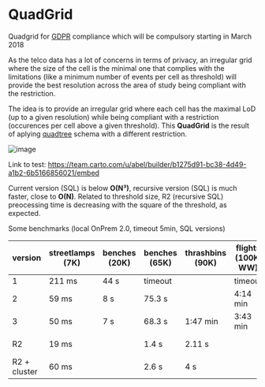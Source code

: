 # QuadGrid
Quadgrid for [GDPR](http://www.eugdpr.org/) compliance which will be compulsory starting in March 2018

As the telco data has a lot of concerns in terms of privacy, an irregular grid where the size of the cell is the minimal one that complies with the limitations (like a minimum number of events per cell as threshold) will provide the best resolution across the area of study being compliant with the restriction.

The idea is to provide an irregular grid where each cell has the maximal LoD (up to a given resolution) while being compliant with a restriction (occurences per cell above a given threshold). This **QuadGrid** is the result of aplying [quadtree](https://en.wikipedia.org/wiki/Quadtree) schema with a different restriction.

![image](https://user-images.githubusercontent.com/9017165/31018568-ecf6c8e8-a52c-11e7-95b7-b358aff06839.png)

Link to test:  https://team.carto.com/u/abel/builder/b1275d91-bc38-4d49-a1b2-6b5166856021/embed

Current version (SQL) is below **O(N³)**, recursive version (SQL) is much faster, close to **O(N)**. Related to threshold size, R2 (recursive SQL) preocessing time is decreasing with the square of the threshold, as expected.

Some benchmarks (local OnPrem 2.0, timeout 5min, SQL versions)

| version | streetlamps (7K) | benches (20K) | benches (65K) | thrashbins (90K) |flights (100K, WW) | trees (150K) | flights (400K, WW) |
|---|---|---|---|---|---|---|---|
| 1 | 211 ms  | 44 s  | timeout  | |  timeout  |  timeout  |  timeout  |
| 2  | 59 ms | 8 s | 75.3 s  |  |4:14 min  |  timeout  |  timeout  |
| 3  | 50 ms | 7 s | 68.3 s  | 1:47 min |3:43 min  | 4:59 min |  timeout  |
| R2  | 19 ms |  | 1.4 s  | 2.11 s | |  4 s |  4:15 min  |
| R2 + cluster  | 60 ms |  | 2.6 s  | 4 s | |  9.25 s |  48 s  |
